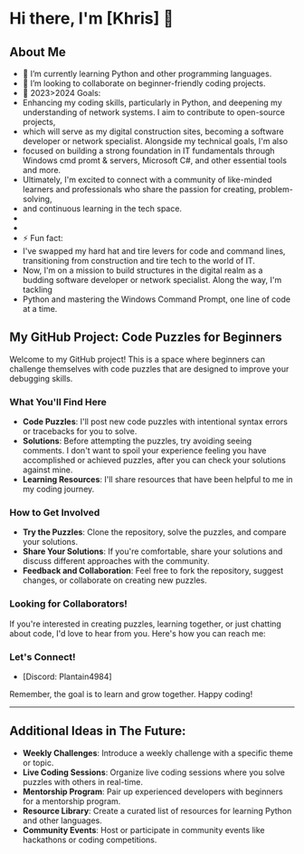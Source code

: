 # Hi there, I'm [Khris] 👋

## About Me
- 🌱 I’m currently learning Python and other programming languages.
- 👯 I’m looking to collaborate on beginner-friendly coding projects.
- 🥅 2023>2024 Goals:
-    Enhancing my coding skills, particularly in Python, and deepening my understanding of network systems. I aim to contribute to open-source projects,
-    which will serve as my digital construction sites, becoming a software developer or network specialist. Alongside my technical goals, I'm also
-    focused on building a strong foundation in IT fundamentals through Windows cmd promt & servers, Microsoft C#, and other essential tools and more.
-    Ultimately, I'm excited to connect with a community of like-minded learners and professionals who share the passion for creating, problem-solving,
-    and continuous learning in the tech space.
-    
- 
- ⚡ Fun fact:
-    I've swapped my hard hat and tire levers for code and command lines, transitioning from construction and tire tech to the world of IT.
-    Now, I'm on a mission to build structures in the digital realm as a budding software developer or network specialist. Along the way, I'm tackling
-    Python and mastering the Windows Command Prompt, one line of code at a time.

## My GitHub Project: Code Puzzles for Beginners
Welcome to my GitHub project! This is a space where beginners can challenge themselves with code puzzles that are designed to improve your debugging skills.

### What You'll Find Here
- **Code Puzzles**: I'll post new code puzzles with intentional syntax errors or tracebacks for you to solve.
- **Solutions**: Before attempting the puzzles, try avoiding seeing comments. I don't want to spoil your experience feeling you have accomplished or achieved puzzles, after you can check your solutions against mine.
- **Learning Resources**: I'll share resources that have been helpful to me in my coding journey.

### How to Get Involved
- **Try the Puzzles**: Clone the repository, solve the puzzles, and compare your solutions.
- **Share Your Solutions**: If you're comfortable, share your solutions and discuss different approaches with the community.
- **Feedback and Collaboration**: Feel free to fork the repository, suggest changes, or collaborate on creating new puzzles.

### Looking for Collaborators!
If you're interested in creating puzzles, learning together, or just chatting about code, I'd love to hear from you. Here's how you can reach me:

### Let's Connect!
- [Discord: Plantain4984]

Remember, the goal is to learn and grow together. Happy coding!

---

## Additional Ideas in The Future:

- **Weekly Challenges**: Introduce a weekly challenge with a specific theme or topic.
- **Live Coding Sessions**: Organize live coding sessions where you solve puzzles with others in real-time.
- **Mentorship Program**: Pair up experienced developers with beginners for a mentorship program.
- **Resource Library**: Create a curated list of resources for learning Python and other languages.
- **Community Events**: Host or participate in community events like hackathons or coding competitions.
